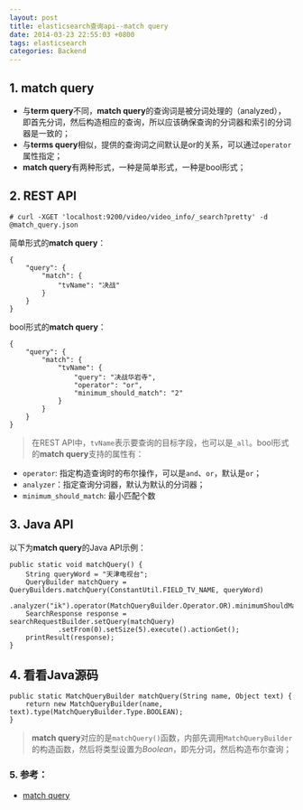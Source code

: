 ```yaml
---
layout: post
title: elasticsearch查询api--match query
date: 2014-03-23 22:55:03 +0800
tags: elasticsearch
categories: Backend
---
```


## 1. match query

+ 与**term query**不同，**match query**的查询词是被分词处理的（analyzed），即首先分词，然后构造相应的查询，所以应该确保查询的分词器和索引的分词器是一致的；
+ 与**terms query**相似，提供的查询词之间默认是or的关系，可以通过`operator`属性指定；
+ **match query**有两种形式，一种是简单形式，一种是bool形式；

<!-- more -->

## 2. REST API

	# curl -XGET 'localhost:9200/video/video_info/_search?pretty' -d @match_query.json

简单形式的**match query**：

	{
		"query": {
			"match": {
				"tvName": "决战"
			}
		}
	}

bool形式的**match query**：

	{
		"query": {
			"match": {
				"tvName": {
					"query": "决战华岩寺",
					"operator": "or",
					"minimum_should_match": "2"
				}
			}
		}
	}

> 在REST API中，`tvName`表示要查询的目标字段，也可以是`_all`。bool形式的**match query**支持的属性有：

+ `operator`: 指定构造查询时的布尔操作，可以是`and`、`or`，默认是`or`；
+ `analyzer`：指定查询分词器，默认为默认的分词器；
+ `minimum_should_match`: 最小匹配个数

## 3. Java API

以下为**match query**的Java API示例：

	public static void matchQuery() {
		String queryWord = "天津电视台";
		QueryBuilder matchQuery = QueryBuilders.matchQuery(ConstantUtil.FIELD_TV_NAME, queryWord)
				.analyzer("ik").operator(MatchQueryBuilder.Operator.OR).minimumShouldMatch("1");
		SearchResponse response = searchRequestBuilder.setQuery(matchQuery)
				.setFrom(0).setSize(5).execute().actionGet();
		printResult(response);
	}

## 4. 看看Java源码

    public static MatchQueryBuilder matchQuery(String name, Object text) {
        return new MatchQueryBuilder(name, text).type(MatchQueryBuilder.Type.BOOLEAN);
    }

> **match query**对应的是`matchQuery()`函数，内部先调用`MatchQueryBuilder`的构造函数，然后将类型设置为*Boolean*，即先分词，然后构造布尔查询；

### 5. 参考：

+ [match query](http://www.elasticsearch.org/guide/en/elasticsearch/reference/current/query-dsl-match-query.html)
